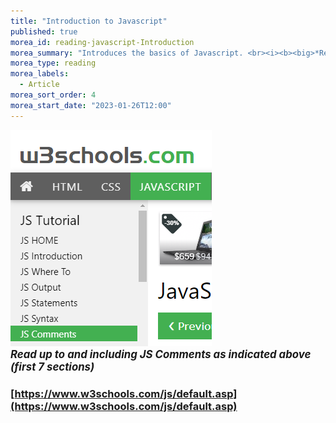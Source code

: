 ```yaml
---
title: "Introduction to Javascript"
published: true
morea_id: reading-javascript-Introduction
morea_summary: "Introduces the basics of Javascript. <br><i><b><big>*Read only up to JS Syntax*</big></b></i>"
morea_type: reading
morea_labels:
  - Article
morea_sort_order: 4
morea_start_date: "2023-01-26T12:00"
---
```

<a href="https://www.w3schools.com/js/default.asp"><img src="W3JS_Comments.png"></a>
<br><i><b><big>*Read up to and including JS Comments as indicated above (first 7 sections)*</big></b></i>


### [https://www.w3schools.com/js/default.asp](https://www.w3schools.com/js/default.asp)